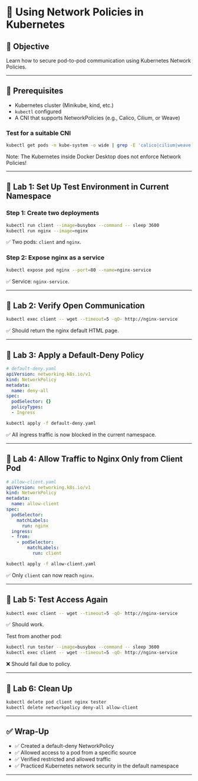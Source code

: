 # 🧪 Using Network Policies in Kubernetes

## 🎯 Objective

Learn how to secure pod-to-pod communication using Kubernetes Network Policies.

---

## 🧰 Prerequisites

- Kubernetes cluster (Minikube, kind, etc.)
- `kubectl` configured
- A CNI that supports NetworkPolicies (e.g., Calico, Cilium, or Weave)

### Test for a suitable CNI

```bash
kubectl get pods -n kube-system -o wide | grep -E 'calico|cilium|weave|flannel'
```

Note: The Kubernetes inside Docker Desktop does not enforce Network Policies! 

---

## 🔹 Lab 1: Set Up Test Environment in Current Namespace

### Step 1: Create two deployments

```bash
kubectl run client --image=busybox --command -- sleep 3600
kubectl run nginx --image=nginx
```

✅ Two pods: `client` and `nginx`.

### Step 2: Expose nginx as a service

```bash
kubectl expose pod nginx --port=80 --name=nginx-service
```

✅ Service: `nginx-service`.

---

## 🔹 Lab 2: Verify Open Communication

```bash
kubectl exec client -- wget --timeout=5 -qO- http://nginx-service
```

✅ Should return the nginx default HTML page.

---

## 🔹 Lab 3: Apply a Default-Deny Policy

```yaml
# default-deny.yaml
apiVersion: networking.k8s.io/v1
kind: NetworkPolicy
metadata:
  name: deny-all
spec:
  podSelector: {}
  policyTypes:
  - Ingress
```

```bash
kubectl apply -f default-deny.yaml
```

✅ All ingress traffic is now blocked in the current namespace.

---

## 🔹 Lab 4: Allow Traffic to Nginx Only from Client Pod

```yaml
# allow-client.yaml
apiVersion: networking.k8s.io/v1
kind: NetworkPolicy
metadata:
  name: allow-client
spec:
  podSelector:
    matchLabels:
      run: nginx
  ingress:
  - from:
    - podSelector:
        matchLabels:
          run: client
```

```bash
kubectl apply -f allow-client.yaml
```

✅ Only `client` can now reach `nginx`.

---

## 🔹 Lab 5: Test Access Again

```bash
kubectl exec client -- wget --timeout=5 -qO- http://nginx-service
```

✅ Should work.

Test from another pod:

```bash
kubectl run tester --image=busybox --command -- sleep 3600
kubectl exec client -- wget --timeout=5 -qO- http://nginx-service
```

❌ Should fail due to policy.

---

## 🔹 Lab 6: Clean Up

```bash
kubectl delete pod client nginx tester
kubectl delete networkpolicy deny-all allow-client
```

---

## ✅ Wrap-Up

- ✅ Created a default-deny NetworkPolicy
- ✅ Allowed access to a pod from a specific source
- ✅ Verified restricted and allowed traffic
- ✅ Practiced Kubernetes network security in the default namespace

---

